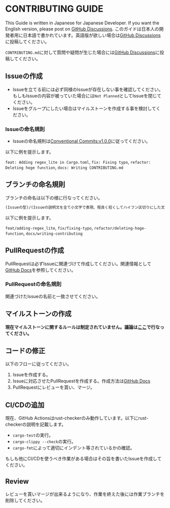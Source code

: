 # CONTRIBUTING GUIDE

This Guide is written in Japanese for Japanese Developer. If you want the English version, please post on [GitHub Discussions](https://github.com/haruki7049/hrtor/discussions). このガイドは日本人の開発者用に日本語で書かれています。英語版が欲しい場合は[GitHub Discussions](https://github.com/haruki7049/hrtor/discussions)に投稿してください。

`CONTRIBUTING.md`に対して質問や疑問が生じた場合には[GitHub Discussions](https://github.com/haruki7049/hrtor/discussions)に投稿してください。

## Issueの作成

- Issueを立てる前には必ず同様のIssueが存在しない事を確認してください。もしもIssueの内容が被っていた場合には`Not Planned`としてIssueを閉じてください。
- Issueをグループにしたい場合はマイルストーンを作成する事を検討してください。

### Issueの命名規則

- Issueの命名規則は[Conventional Commits:v1.0.0](https://www.conventionalcommits.org/ja/v1.0.0/)に従ってください。

以下に例を提示します。

`feat: Adding regex_lite in Cargo.toml`, `fix: Fixing typo`, `refactor: Deleting hoge function`, `docs: Writing CONTRIBUTING.md`

## ブランチの命名規則

ブランチの命名は以下の様に行なってください。

```txt
(Issueの型)/(Issueの説明文を全て小文字で表現、程良く短くしてハイフン区切りにした文)
```

以下に例を提示します。

`feat/adding-regex_lite`, `fix/fixing-typo`, `refactor/deleting-hoge-function`, `docs/writing-contributing`

## PullRequestの作成

PullRequestは必ずIssueに関連づけて作成してください。関連情報として[GitHub Docs](https://docs.github.com/ja/issues/tracking-your-work-with-issues/linking-a-pull-request-to-an-issue)を参照してください。

### PullRequestの命名規則

関連づけたIssueの名前と一致させてください。

## マイルストーンの作成

**現在マイルストーンに関するルールは制定されていません。議論は[ここ](https://github.com/haruki7049/harulisp/discussions/14)で行なってください。**

## コードの修正

以下のフローに従ってください。

1. Issueを作成する。
2. Issueに対応させたPullRequestを作成する。作成方法は[GitHub Docs](https://docs.github.com/ja/issues/tracking-your-work-with-issues/linking-a-pull-request-to-an-issue)
3. PullRequestにレビューを貰い、マージ。

## CI/CDの追加

現在、GitHub Actionsはrust-checkerのみ動作しています。以下にrust-checkerの説明を記載します。

- `cargo-test`の実行。
- `cargo-clippy --check`の実行。
- `cargo-fmt`によって適切にインデント等されているかの確認。

もしも他にCI/CDを使うべき作業がある場合はその旨を書いたIssueを作成してください。

## Review

レビューを貰いマージが出来るようになり、作業を終えた後には作業ブランチを削除してください。
